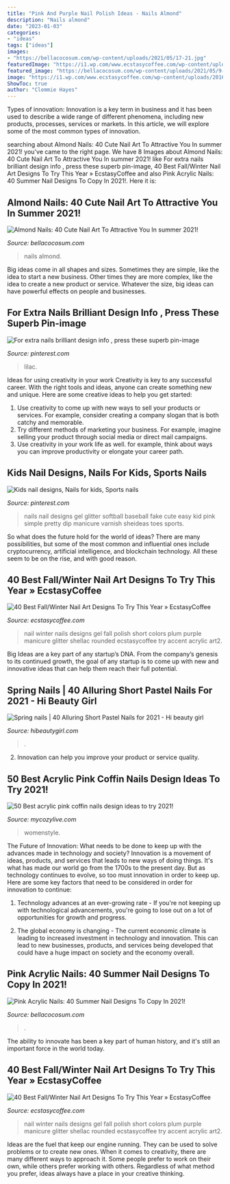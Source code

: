 ```yaml
---
title: "Pink And Purple Nail Polish Ideas - Nails Almond"
description: "Nails almond"
date: "2023-01-03"
categories:
- "ideas"
tags: ["ideas"]
images:
- "https://bellacocosum.com/wp-content/uploads/2021/05/17-21.jpg"
featuredImage: "https://i1.wp.com/www.ecstasycoffee.com/wp-content/uploads/2016/10/Winter-Nail-Art2.jpg?resize=558%2C743"
featured_image: "https://bellacocosum.com/wp-content/uploads/2021/05/9-13.jpg"
image: "https://i1.wp.com/www.ecstasycoffee.com/wp-content/uploads/2016/10/Winter-Nail-Art2.jpg"
ShowToc: true
author: "Clemmie Hayes"
---
```



Types of innovation:
Innovation is a key term in business and it has been used to describe a wide range of different phenomena, including new products, processes, services or markets. In this article, we will explore some of the most common types of innovation.

	

		
searching about Almond Nails: 40 Cute Nail Art To Attractive You In summer 2021! you've came to the right page. We have 8 Images about Almond Nails: 40 Cute Nail Art To Attractive You In summer 2021! like For extra nails brilliant design info , press these superb pin-image, 40 Best Fall/Winter Nail Art Designs To Try This Year » EcstasyCoffee and also Pink Acrylic Nails: 40 Summer Nail Designs To Copy In 2021!. Here it is:
		
    
## Almond Nails: 40 Cute Nail Art To Attractive You In Summer 2021!

<img loading=lazy src="https://bellacocosum.com/wp-content/uploads/2021/05/9-13.jpg" onerror="this.onerror=null;this.src='https://tse4.mm.bing.net/th?id=OIP.BM1OFD2bjBuHlgXpd2_dnQHaLH&amp;pid=15.1';" alt="Almond Nails: 40 Cute Nail Art To Attractive You In summer 2021!">

_Source: bellacocosum.com_

>nails almond. 

	

Big ideas come in all shapes and sizes. Sometimes they are simple, like the idea to start a new business. Other times they are more complex, like the idea to create a new product or service. Whatever the size, big ideas can have powerful effects on people and businesses.

    
## For Extra Nails Brilliant Design Info , Press These Superb Pin-image

<img loading=lazy src="https://i.pinimg.com/736x/f6/fa/00/f6fa0042bf89c01170b28773147197fd.jpg" onerror="this.onerror=null;this.src='https://tse3.mm.bing.net/th?id=OIP.mxPHoBr91_6XPF-XQUWDtQHaKa&amp;pid=15.1';" alt="For extra nails brilliant design info , press these superb pin-image">

_Source: pinterest.com_

>lilac. 

	

Ideas for using creativity in your work
Creativity is key to any successful career. With the right tools and ideas, anyone can create something new and unique. Here are some creative ideas to help you get started: 
1. Use creativity to come up with new ways to sell your products or services. For example, consider creating a company slogan that is both catchy and memorable. 
2. Try different methods of marketing your business. For example, imagine selling your product through social media or direct mail campaigns. 
3. Use creativity in your work life as well. for example, think about ways you can improve productivity or elongate your career path.

    
## Kids Nail Designs, Nails For Kids, Sports Nails

<img loading=lazy src="https://i.pinimg.com/736x/ba/38/77/ba3877e109b913a580850152480531ba--baseball-nail-art-cute-softball-nails.jpg" onerror="this.onerror=null;this.src='https://tse4.mm.bing.net/th?id=OIP.aaNspYNq8etcATcE6wuoNwHaJ3&amp;pid=15.1';" alt="Kids nail designs, Nails for kids, Sports nails">

_Source: pinterest.com_

>nails nail designs gel glitter softball baseball fake cute easy kid pink simple pretty dip manicure varnish sheideas toes sports. 

	

So what does the future hold for the world of ideas? There are many possibilities, but some of the most common and influential ones include cryptocurrency, artificial intelligence, and blockchain technology. All these seem to be on the rise, and with good reason.

    
## 40 Best Fall/Winter Nail Art Designs To Try This Year » EcstasyCoffee

<img loading=lazy src="https://i1.wp.com/www.ecstasycoffee.com/wp-content/uploads/2016/10/Winter-Nail-Art2.jpg?resize=558%2C743" onerror="this.onerror=null;this.src='https://tse4.mm.bing.net/th?id=OIP.SXXP8Zv0jsVAvFsKuCnuOwHaJ3&amp;pid=15.1';" alt="40 Best Fall/Winter Nail Art Designs To Try This Year » EcstasyCoffee">

_Source: ecstasycoffee.com_

>nail winter nails designs gel fall polish short colors plum purple manicure glitter shellac rounded ecstasycoffee try accent acrylic art2. 

	

Big Ideas are a key part of any startup’s DNA. From the company’s genesis to its continued growth, the goal of any startup is to come up with new and innovative ideas that can help them reach their full potential.

    
## Spring Nails | 40 Alluring Short Pastel Nails For 2021 - Hi Beauty Girl

<img loading=lazy src="https://hibeautygirl.com/wp-content/uploads/2021/03/37-5.jpg" onerror="this.onerror=null;this.src='https://tse3.mm.bing.net/th?id=OIP.o1mJz9bU7FbByEhLL7vETwHaKH&amp;pid=15.1';" alt="Spring nails | 40 Alluring Short Pastel Nails for 2021 - Hi beauty girl">

_Source: hibeautygirl.com_

>. 

	

2. Innovation can help you improve your product or service quality.

    
## 50 Best Acrylic Pink Coffin Nails Design Ideas To Try 2021!

<img loading=lazy src="https://mycozylive.com/wp-content/uploads/2021/04/13-13.jpg" onerror="this.onerror=null;this.src='https://tse4.mm.bing.net/th?id=OIP.fjOjzcZzsre12yC-k1AGRwHaLH&amp;pid=15.1';" alt="50 Best acrylic pink coffin nails design ideas to try 2021!">

_Source: mycozylive.com_

>womenstyle. 

	

The Future of Innovation: What needs to be done to keep up with the advances made in technology and society?
Innovation is a movement of ideas, products, and services that leads to new ways of doing things. It's what has made our world go from the 1700s to the present day. But as technology continues to evolve, so too must innovation in order to keep up. Here are some key factors that need to be considered in order for innovation to continue:
1. Technology advances at an ever-growing rate - If you're not keeping up with technological advancements, you're going to lose out on a lot of opportunities for growth and progress.

2. The global economy is changing - The current economic climate is leading to increased investment in technology and innovation. This can lead to new businesses, products, and services being developed that could have a huge impact on society and the economy overall.


    
## Pink Acrylic Nails: 40 Summer Nail Designs To Copy In 2021!

<img loading=lazy src="https://bellacocosum.com/wp-content/uploads/2021/05/17-21.jpg" onerror="this.onerror=null;this.src='https://tse4.mm.bing.net/th?id=OIP.ROuwJc8GeEZXKL__UwjAlgHaLH&amp;pid=15.1';" alt="Pink Acrylic Nails: 40 Summer Nail Designs To Copy In 2021!">

_Source: bellacocosum.com_

>. 

	

The ability to innovate has been a key part of human history, and it's still an important force in the world today.

    
## 40 Best Fall/Winter Nail Art Designs To Try This Year » EcstasyCoffee

<img loading=lazy src="https://i1.wp.com/www.ecstasycoffee.com/wp-content/uploads/2016/10/Winter-Nail-Art2.jpg" onerror="this.onerror=null;this.src='https://tse3.mm.bing.net/th?id=OIP.dsIWPr_TtvC8pzBA-LN-YQHaJ3&amp;pid=15.1';" alt="40 Best Fall/Winter Nail Art Designs To Try This Year » EcstasyCoffee">

_Source: ecstasycoffee.com_

>nail winter nails designs gel fall polish short colors plum purple manicure glitter shellac rounded ecstasycoffee try accent acrylic art2. 

	

Ideas are the fuel that keep our engine running. They can be used to solve problems or to create new ones. When it comes to creativity, there are many different ways to approach it. Some people prefer to work on their own, while others prefer working with others. Regardless of what method you prefer, ideas always have a place in your creative thinking.

